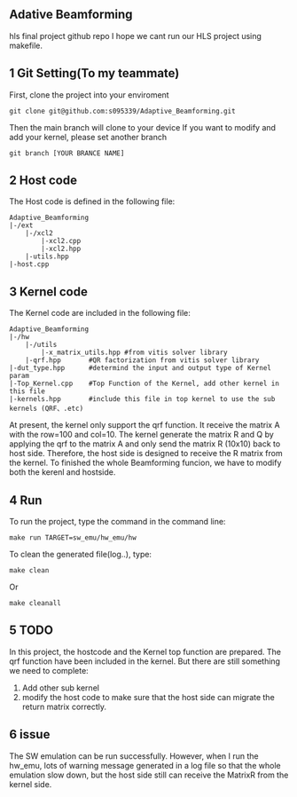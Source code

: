 Adative Beamforming
---

hls final project github repo
I hope we cant run our HLS project using makefile.


## 1 Git Setting(To my teammate)
First, clone the project into your enviroment
```
git clone git@github.com:s095339/Adaptive_Beamforming.git
```
Then the main branch will clone to your device
If you want to modify and add your kernel, please set another branch
```
git branch [YOUR BRANCE NAME]
```


## 2 Host code
The Host code is defined in the following file:
```
Adaptive_Beamforming
|-/ext
    |-/xcl2
        |-xcl2.cpp
        |-xcl2.hpp
    |-utils.hpp
|-host.cpp
```

## 3 Kernel code
The Kernel code are included in the following file:
```
Adaptive_Beamforming
|-/hw
    |-/utils
        |-x_matrix_utils.hpp #from vitis solver library
    |-qrf.hpp       #QR factorization from vitis solver library
|-dut_type.hpp      #determind the input and output type of Kernel param
|-Top_Kernel.cpp    #Top Function of the Kernel, add other kernel in this file
|-kernels.hpp       #include this file in top kernel to use the sub kernels (QRF、.etc) 

```
At present, the kernel only support the qrf function. It receive the matrix A with the row=100 and col=10. The kernel generate the matrix R and Q by applying the qrf to the matrix A and only send the matrix R (10x10) back to host side.
Therefore, the host side is designed to receive the R matrix from the kernel. To finished the whole Beamforming funcion, we have to modify both the kerenl and hostside.


## 4 Run
To run the project, type the command in the command line:
```
make run TARGET=sw_emu/hw_emu/hw
```
To clean the generated file(log..), type:
```
make clean
```
Or
```
make cleanall
```
## 5 TODO
In this project, the hostcode and the Kernel top function are prepared. The qrf function have been included in the kernel. But there are still something we need to complete:
1. Add other sub kernel 
2. modify the host code to make sure that the host side can migrate the return matrix correctly.

## 6 issue
The SW emulation can be run successfully. However, when I run the hw_emu, lots of warning message generated in a log file so that the whole emulation slow down, but the host side still can receive the MatrixR from the kernel side.
  